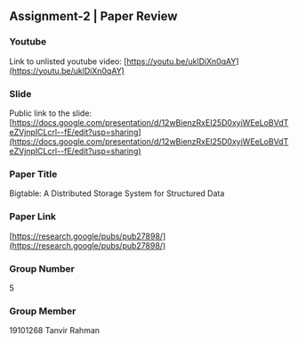 ## Assignment-2 | Paper Review

### Youtube

Link to unlisted youtube video: [https://youtu.be/uklDiXn0qAY](https://youtu.be/uklDiXn0qAY)

### Slide

Public link to the slide: [https://docs.google.com/presentation/d/12wBienzRxEI25D0xyiWEeLoBVdTeZVjnpICLcrl--fE/edit?usp=sharing](https://docs.google.com/presentation/d/12wBienzRxEI25D0xyiWEeLoBVdTeZVjnpICLcrl--fE/edit?usp=sharing)

### Paper Title

Bigtable: A Distributed Storage System for Structured Data

### Paper Link

[https://research.google/pubs/pub27898/](https://research.google/pubs/pub27898/)

### Group Number

5

### Group Member

19101268 Tanvir Rahman
